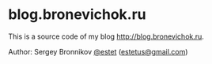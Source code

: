 blog.bronevichok.ru
=================

This is a source code of my blog <http://blog.bronevichok.ru>.

Author: Sergey Bronnikov [@estet](https://twitter.com/estet) (estetus@gmail.com)
